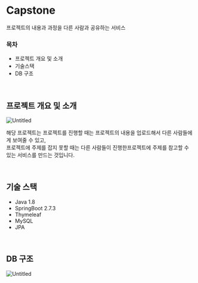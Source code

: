 # Capstone

프로젝트의 내용과 과정을 다른 사람과 공유하는 서비스

### 목차

- 프로젝트 개요 및 소개
- 기술스택
- DB 구조

<br>

## 프로젝트 개요 및 소개

![Untitled](https://s3-us-west-2.amazonaws.com/secure.notion-static.com/e9f107b0-e8c8-4d01-b744-771dc32a6ab8/Untitled.png)

해당 프로젝트는 프로젝트를 진행할 때는 프로젝트의 내용을 업로드해서 다른 사람들에게 보여줄 수 있고, <br>
프로젝트에 주제를 잡지 못할 때는 다른 사람들이 진행한프로젝트에 주제를 참고할 수 있는 서비스를 만드는 것입니다.

<br>

## 기술 스택

- Java 1.8
- SpringBoot 2.7.3
- Thymeleaf
- MySQL
- JPA

<br>

## DB 구조

![Untitled](https://s3-us-west-2.amazonaws.com/secure.notion-static.com/29b14bd9-eae2-4cee-986c-91723080f568/Untitled.png)
